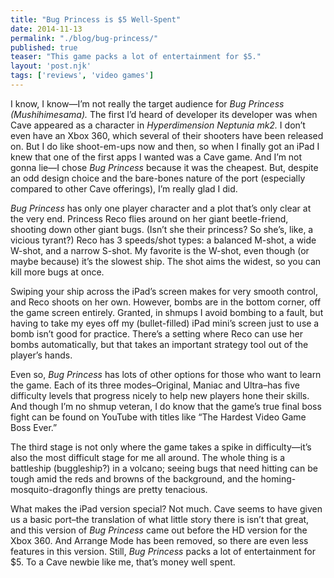 ```yaml
---
title: "Bug Princess is $5 Well-Spent"
date: 2014-11-13
permalink: "./blog/bug-princess/"
published: true
teaser: "This game packs a lot of entertainment for $5."
layout: 'post.njk'
tags: ['reviews', 'video games']
---
```


I know, I know—I’m not really the target audience for *Bug Princess (Mushihimesama).* The first I’d heard of developer its developer was when Cave appeared as a character in *Hyperdimension Neptunia mk2.* I don’t even have an Xbox 360, which several of their shooters have been released on. But I do like shoot-em-ups now and then, so when I finally got an iPad I knew that one of the first apps I wanted was a Cave game. And I’m not gonna lie—I chose *Bug Princess* because it was the cheapest. But, despite an odd design choice and the bare-bones nature of the port (especially compared to other Cave offerings), I’m really glad I did.

*Bug Princess* has only one player character and a plot that’s only clear at the very end. Princess Reco flies around on her giant beetle-friend, shooting down other giant bugs. (Isn’t she their princess? So she’s, like, a vicious tyrant?) Reco has 3 speeds/shot types: a balanced M-shot, a wide W-shot, and a narrow S-shot. My favorite is the W-shot, even though (or maybe because) it’s the slowest ship. The shot aims the widest, so you can kill more bugs at once.

Swiping your ship across the iPad’s screen makes for very smooth control, and Reco shoots on her own. However, bombs are in the bottom corner, off the game screen entirely. Granted, in shmups I avoid bombing to a fault, but having to take my eyes off my (bullet-filled) iPad mini’s screen just to use a bomb isn’t good for practice. There’s a setting where Reco can use her bombs automatically, but that takes an important strategy tool out of the player’s hands.

Even so, *Bug Princess* has lots of other options for those who want to learn the game. Each of its three modes–Original, Maniac and Ultra–has five difficulty levels that progress nicely to help new players hone their skills. And though I’m no shmup veteran, I do know that the game’s true final boss fight can be found on YouTube with titles like “The Hardest Video Game Boss Ever.”

The third stage is not only where the game takes a spike in difficulty—it’s also the most difficult stage for me all around. The whole thing is a battleship (buggleship?) in a volcano; seeing bugs that need hitting can be tough amid the reds and browns of the background, and the homing-mosquito-dragonfly things are pretty tenacious.

What makes the iPad version special? Not much. Cave seems to have given us a basic port–the translation of what little story there is isn’t that great, and this version of *Bug Princess* came out before the HD version for the Xbox 360. And Arrange Mode has been removed, so there are even less features in this version. Still, *Bug Princess* packs a lot of entertainment for $5. To a Cave newbie like me, that’s money well spent.
